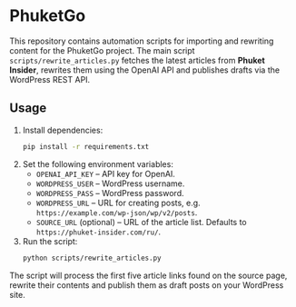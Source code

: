 # PhuketGo

This repository contains automation scripts for importing and rewriting
content for the PhuketGo project. The main script `scripts/rewrite_articles.py`
fetches the latest articles from **Phuket Insider**, rewrites them using the
OpenAI API and publishes drafts via the WordPress REST API.

## Usage

1. Install dependencies:
   ```bash
   pip install -r requirements.txt
   ```
2. Set the following environment variables:
   - `OPENAI_API_KEY` – API key for OpenAI.
   - `WORDPRESS_USER` – WordPress username.
   - `WORDPRESS_PASS` – WordPress password.
   - `WORDPRESS_URL` – URL for creating posts, e.g.
     `https://example.com/wp-json/wp/v2/posts`.
   - `SOURCE_URL` (optional) – URL of the article list. Defaults to
     `https://phuket-insider.com/ru/`.
3. Run the script:
   ```bash
   python scripts/rewrite_articles.py
   ```

The script will process the first five article links found on the source page,
rewrite their contents and publish them as draft posts on your WordPress site.
